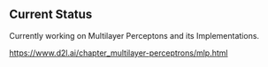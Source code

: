 ## Current Status

Currently working on Multilayer Perceptons and its Implementations.

https://www.d2l.ai/chapter_multilayer-perceptrons/mlp.html
